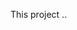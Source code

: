 
This project ..

<p align="center"><img src="/tex/ab90e0cc0179115abfb8506e4b7d9dc4.svg?invert_in_darkmode&sanitize=true" align=middle width=206.69359425pt height=16.438356pt/></p>
